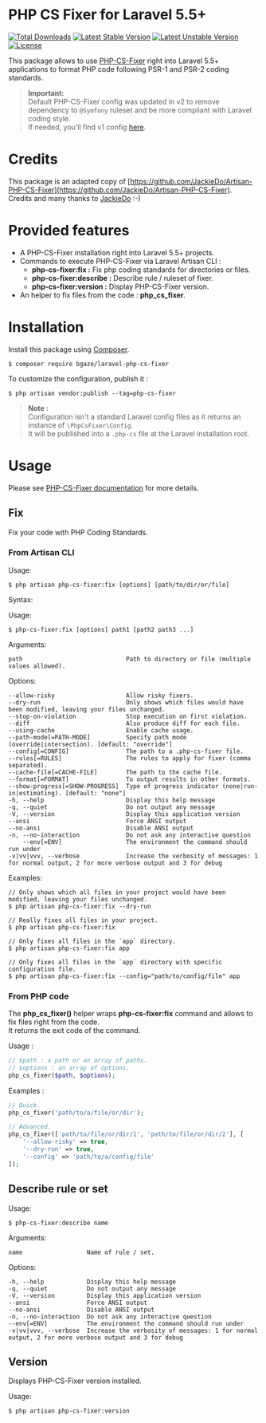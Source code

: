 # PHP CS Fixer for Laravel 5.5+

[![Total Downloads](https://poser.pugx.org/bgaze/laravel-php-cs-fixer/downloads)](https://packagist.org/packages/bgaze/laravel-php-cs-fixer)
[![Latest Stable Version](https://poser.pugx.org/bgaze/laravel-php-cs-fixer/v/stable)](https://packagist.org/packages/bgaze/laravel-php-cs-fixer)
[![Latest Unstable Version](https://poser.pugx.org/bgaze/laravel-php-cs-fixer/v/unstable)](https://packagist.org/packages/bgaze/laravel-php-cs-fixer)
[![License](https://poser.pugx.org/bgaze/laravel-php-cs-fixer/license)](https://packagist.org/packages/bgaze/laravel-php-cs-fixer)

This package allows to use [PHP-CS-Fixer](https://cs.sensiolabs.org/) right into Laravel 5.5+ applications 
to format PHP code following PSR-1 and PSR-2 coding standards.

> **Important:**  
> Default PHP-CS-Fixer config was updated in v2 to remove dependency to `@Symfony` ruleset and be more compliant with Laravel coding style.  
> If needed, you'll find v1 config [here](https://github.com/bgaze/laravel-php-cs-fixer/blob/1.0.2/src/config/.php-cs).


# Credits

This package is an adapted copy of [https://github.com/JackieDo/Artisan-PHP-CS-Fixer](https://github.com/JackieDo/Artisan-PHP-CS-Fixer).  
Credits and many thanks to [JackieDo](https://github.com/JackieDo) :-)

# Provided features

* A PHP-CS-Fixer installation right into Laravel 5.5+ projects.
* Commands to execute PHP-CS-Fixer via Laravel Artisan CLI :
    + **php-cs-fixer:fix :**         Fix php coding standards for directories or files.
    + **php-cs-fixer:describe :**    Describe rule / ruleset of fixer.
    + **php-cs-fixer:version :**     Display PHP-CS-Fixer version.
* An helper to fix files from the code : **php_cs_fixer**.

# Installation

Install this package using [Composer](https://getcomposer.org).

```$ composer require bgaze/laravel-php-cs-fixer```

To customize the configuration, publish it :

```$ php artisan vendor:publish --tag=php-cs-fixer```

> **Note :**  
> Configuration isn't a standard Laravel config files as it returns an instance of `\PhpCsFixer\Config`.  
> It will be published into a `.php-cs` file at the Laravel installation root.

# Usage

Please see [PHP-CS-Fixer documentation](https://cs.sensiolabs.org/#usage) for more details.

## Fix

Fix your code with PHP Coding Standards.

### From Artisan CLI

Usage:

```$ php artisan php-cs-fixer:fix [options] [path/to/dir/or/file]```

Syntax:

Usage:

```$ php-cs-fixer:fix [options] path1 [path2 path3 ...]```

Arguments:

```path                             Path to directory or file (multiple values allowed).```

Options:

```
--allow-risky                    Allow risky fixers.
--dry-run                        Only shows which files would have been modified, leaving your files unchanged.
--stop-on-violation              Stop execution on first violation.
--diff                           Also produce diff for each file.
--using-cache                    Enable cache usage.
--path-mode[=PATH-MODE]          Specify path mode (override|intersection). [default: "override"]
--config[=CONFIG]                The path to a .php-cs-fixer file.
--rules[=RULES]                  The rules to apply for fixer (comma separated).
--cache-file[=CACHE-FILE]        The path to the cache file.
--format[=FORMAT]                To output results in other formats.
--show-progress[=SHOW-PROGRESS]  Type of progress indicator (none|run-in|estimating). [default: "none"]
-h, --help                       Display this help message
-q, --quiet                      Do not output any message
-V, --version                    Display this application version
--ansi                           Force ANSI output
--no-ansi                        Disable ANSI output
-n, --no-interaction             Do not ask any interactive question
    --env[=ENV]                  The environment the command should run under
-v|vv|vvv, --verbose             Increase the verbosity of messages: 1 for normal output, 2 for more verbose output and 3 for debug
```

Examples:

```
// Only shows which all files in your project would have been modified, leaving your files unchanged.
$ php artisan php-cs-fixer:fix --dry-run

// Really fixes all files in your project.
$ php artisan php-cs-fixer:fix

// Only fixes all files in the `app` directory.
$ php artisan php-cs-fixer:fix app

// Only fixes all files in the `app` directory with specific configuration file.
$ php artisan php-cs-fixer:fix --config="path/to/config/file" app
```

### From PHP code

The **php_cs_fixer()** helper wraps **php-cs-fixer:fix** command and allows to fix files right from the code.  
It returns the exit code of the command.

Usage :

```php
// $path : a path or an array of paths.
// $options : an array of options.
php_cs_fixer($path, $options);
```

Examples :

```php
// Quick.
php_cs_fixer('path/to/a/file/or/dir');

// Advanced.
php_cs_fixer(['path/to/file/or/dir/1', 'path/to/file/or/dir/2'], [
    '--allow-risky' => true,
    '--dry-run' => true,
    '--config' => 'path/to/a/config/file'
]);
```

## Describe rule or set

Usage:

```$ php-cs-fixer:describe name```

Arguments:

```name                  Name of rule / set.```

Options:

```
-h, --help            Display this help message
-q, --quiet           Do not output any message
-V, --version         Display this application version
--ansi                Force ANSI output
--no-ansi             Disable ANSI output
-n, --no-interaction  Do not ask any interactive question
--env[=ENV]           The environment the command should run under
-v|vv|vvv, --verbose  Increase the verbosity of messages: 1 for normal output, 2 for more verbose output and 3 for debug
```

## Version

Displays PHP-CS-Fixer version installed.

Usage:

```$ php artisan php-cs-fixer:version```
